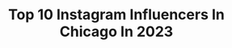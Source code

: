 ---
title: Top 10 Instagram Influencers In Chicago In 2023
description: >-
  Find top Instagram influencers in Chicago in 2023. Most popular hashtags: #over50andfit #midlife #over50.
platform: Instagram
hits: 3675
text_top: See the best Instagram influencers on inBeat.
text_bottom: Our database has 3675 Instagram influencers like this in Chicago, United States for you to work with.
profiles:
  - username: "kahlilwhitney"
    fullname: >-
      The One
    bio: >-
      CHICAGO
    location: "United States"
    followers: 73304
    engagement: 651
    commentsToLikes: 0.015060
    id: ck5qb4iopjrq40i11gc72qky5
    verified: true
    hashtags: "#lljw, #buzzcity"
  - username: "domi26bokk"
    fullname: >-
      Dominik Bokk
    bio: >-
      chicago
    location: "United States"
    followers: 12276
    engagement: 2125
    commentsToLikes: 0.011130
    id: ck5c4gjp61b740i112cyxd8ra
    verified: true
    hashtags: "#wjc, #deb, #iihf, #bauer"
  - username: "solomonadufah"
    fullname: >-
      Solomon Adufah
    bio: >-
      🇬🇭 | Chicago
    location: "United States"
    followers: 32246
    engagement: 213
    commentsToLikes: 0.041895
    id: ck6tsn5my5po80j71z7jd16go
    verified: true
    hashtags: "#solomonadufah, #wip, #chicago, #painting"
  - username: "jaysbook"
    fullname: >-
      
    bio: >-
      chicago
    location: "United States"
    followers: 36080
    engagement: 139
    commentsToLikes: 0.019946
    id: ck5zw84cp5nti0i14bf2heiq6
    verified: false
    hashtags: ""
  - username: "louisdeguzman"
    fullname: >-
      Louis De Guzman
    bio: >-
      Chicago
    location: "United States"
    followers: 41950
    engagement: 423
    commentsToLikes: 0.036295
    id: ck0u6y2rc38l40i19flssl0l9
    verified: false
    hashtags: ""
  - username: "_ilovechicago"
    fullname: >-
      Chicago
    bio: >-
      CHICAGO 🌺☀️⚾️🌭🚖🍾🚲🎡🍕☔️❄️ No negativity ❌ Helping to share the beautiful windy city
    location: "United States"
    followers: 17147
    engagement: 1027
    commentsToLikes: 0.009121
    id: ck8t4qj1x7po50j78ova1gv6n
    verified: false
    hashtags: "#repost"
  - username: "chicago"
    fullname: >-
      Chicago, IL
    bio: >-
      📷 Tag us in your photos for a chance to be featured! 🌆 Pictures of Chicago 👤 Admin @RBH
    location: "United States"
    followers: 760276
    engagement: 303
    commentsToLikes: 0.003920
    id: ck0tv19389hth0i19oivmgqja
    verified: true
    hashtags: ""
  - username: "pat_lee"
    fullname: >-
      P A T • L E E
    bio: >-
      Chicago
    location: "United States"
    followers: 343928
    engagement: 125
    commentsToLikes: 0.005024
    id: ck5q6rwyuylsg0i11o8jl1mat
    verified: false
    hashtags: "#muscle, #fitness, #abs, #aesthetics"
  - username: "tingmystyle"
    fullname: >-
      Ting Ma
    bio: >-
      Fashion🎸Fitness🎸Beauty #thisis52 #proaging Aging is a privilege ! 📍Chicago/San Diego 📧: tingmystyle168@gmail.com
    location: "United States"
    followers: 137144
    engagement: 613
    commentsToLikes: 0.084561
    id: ck0w49r7mxhxq0i198zn6sfa8
    verified: false
    hashtags: "#over50fitness, #over50women, #absworkout, #over50andfit"
  - username: "lifewithashleyann"
    fullname: >-
      ashley || chicago creator
    bio: >-
      ✨mom life around chicagoland + beyond • food to eat, places to go, what to wear • ✨lunch packing + recipe reels⬇️ 💌contactlifewithashleyann@gmail.com
    location: "United States"
    followers: 36554
    engagement: 3783
    commentsToLikes: -0.449386
    id: cl7i0lxqdtv2n0i23c3joq3hq
    verified: false
    hashtags: "#luncheazepartner, #christmaspopup, #chicagopopup, #chicagobar"
---